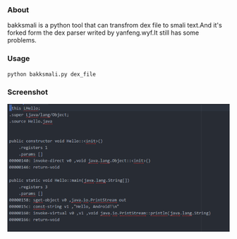 ### About

bakksmali is a python tool that can transfrom dex file to smali text.And it's forked form the dex parser writed by yanfeng.wyf.It still has some problems.

### Usage

```py
python bakksmali.py dex_file
```

### Screenshot

![](screenshot.png)
